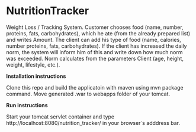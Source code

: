 # NutritionTracker

Weight Loss / Tracking System. Customer chooses food (name,
number, proteins, fats, carbohydrates), which he ate (from the already prepared list) and writes
Amount. The client can add his type of food (name, calories, number
proteins, fats, carbohydrates). If the client has increased the daily norm, the system
will inform him of this and write down how much norm was exceeded. Norm
calculates from the parameters Client (age, height, weight, lifestyle, etc.).

<b>Installation instructions</b>

Clone this repo and build the applicatoin with maven using mvn package command. Move generated .war to webapps folder of your tomcat.

<b>Run instructions</b>

Start your tomcat servlet container and type http://localhost:8080/nutrition_tracker/ in your browser`s adddress bar.
